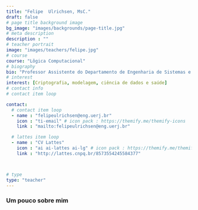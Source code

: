 ```yaml
---
title: "Felipe  Ulrichsen, MsC."
draft: false
# page title background image
bg_image: "images/backgrounds/page-title.jpg"
# meta description
description : ""
# teacher portrait
image: "images/teachers/felipe.jpg"
# course
course: "Lõgica Computacional"
# biography
bio: "Professor Assistente do Departamento de Engenharia de Sistemas e Computação da Faculdade de Engenharia da Universidade do estado do Rio de Janeiro. Doutorando do programa de Pós-Graduação em Ciências Computacionais do Instituto de Matemática e Estatística da Universidade do Estado do Rio de Janeiro.Possui graduação em Engenharia Elétrica com ênfase em Sistemas e Computação pela Universidade do Estado do Rio de Janeiro (2014). Atualmente é servidor público da Universidade do Estado do Rio de Janeiro e engenheiro autônomo. Atuando principalmente nos seguintes temas: computação, informática, fórum, projetos elétricos, execução de obras, tecnologia, criptografia, modelagem, ciência de dados e saúde."
# interest
interest: [Criptografia, modelagem, ciência de dados e saúde]
# contact info 
# contact item loop

contact:
  # contact item loop
  - name : "felipeulrichsen@eng.uerj.br"
    icon : "ti-email" # icon pack : https://themify.me/themify-icons
    link : "mailto:felipeulrichsen@eng.uerj.br"

  # lattes item loop
  - name : "CV Lattes"
    icon : "ai ai-lattes ai-lg" # icon pack : https://themify.me/themify-icons
    link : "http://lattes.cnpq.br/8573554245584377"



# type
type: "teacher"
---
```


### Um pouco sobre mim


